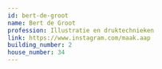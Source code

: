 ```yaml
---
id: bert-de-groot
name: Bert de Groot
profession: Illustratie en druktechnieken
link: https://www.instagram.com/maak.aap
building_number: 2
house_number: 34
---
```

